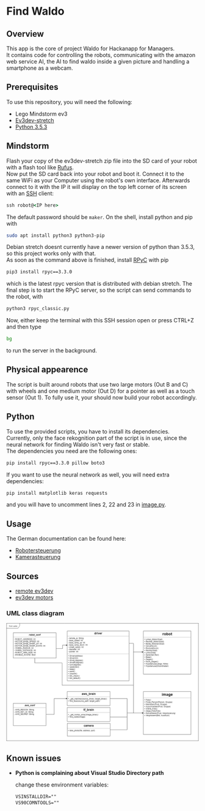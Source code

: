 # Find Waldo
## Overview
This app is the core of project Waldo for Hackanapp for Managers.  
It contains code for controlling the robots, communicating with the amazon web service AI, the AI to find waldo inside a given picture and handling a smartphone as a webcam.

## Prerequisites
To use this repository, you will need the following:
- Lego Mindstorm ev3
- [Ev3dev-stretch](https://github.com/ev3dev/ev3dev/releases/download/ev3dev-stretch-2019-03-03/ev3dev-stretch-ev3-generic-2019-03-03.zip)
- [Python 3.5.3](https://www.python.org/downloads/release/python-353/)

## Mindstorm
Flash your copy of the ev3dev-stretch zip file into the SD card of your robot with a flash tool like [Rufus](https://github.com/pbatard/rufus/releases/download/v3.5/rufus-3.5p.exe).  
Now put the SD card back into your robot and boot it. Connect it to the same WiFi as your Computer using the robot's own interface. Afterwards connect to it with the IP it will display on the top left corner of its screen with an [SSH](https://www.howtogeek.com/336775/how-to-enable-and-use-windows-10s-built-in-ssh-commands/) client:
```cmd
ssh robot@<IP here>
``` 
The default password should be `maker`.
On the shell, install python and pip with
```bash
sudo apt install python3 python3-pip
```
Debian stretch doesnt currently have a newer version of python than 3.5.3, so this project works only with that.  
As soon as the command above is finished, install [RPyC](https://pypi.org/project/rpyc/) with pip
```bash
pip3 install rpyc==3.3.0
```
which is the latest rpyc version that is distributed with debian stretch.
The final step is to start the RPyC server, so the script can send commands to the robot, with 
```bash
python3 rpyc_classic.py
```
Now, either keep the terminal with this SSH session open or press CTRL+Z and then type
```bash
bg
```
to run the server in the background.

## Physical appearence

The script is built around robots that use two large motors (Out B and C) with wheels and one medium motor (Out D) for a pointer as well as a touch sensor (Out 1). To fully use it, your should now build your robot accordingly.


## Python
To use the provided scripts, you have to install its dependencies.  
Currently, only the face rekognition part of the script is in use, 
since the neural network for finding Waldo isn't very fast or stable.  
The dependencies you need are the following ones:
```cmd
pip install rpyc==3.3.0 pillow boto3
```
If you want to use the neural network as well, you will need extra dependencies:
```cmd
pip install matplotlib keras requests
```
and you will have to uncomment lines 2, 22 and 23 in [image.py](/image.py).


## Usage

The German documentation can be found here:  
- [Robotersteuerung](/docs/Robotersteuerung.docx)  
- [Kamerasteuerung](/docs/Kamerasteuerung.docx)


## Sources
- [remote ev3dev](https://ev3dev-lang.readthedocs.io/projects/python-ev3dev/en/stable/rpyc.html)
- [ev3dev motors](https://ev3dev-lang.readthedocs.io/projects/python-ev3dev/en/stable/motors.html)

### UML class diagram
![class overview](docs/uml.png)

## Known issues
- **Python is complaining about Visual Studio Directory path**  

    change these environment variables:
    ```
    VSINSTALLDIR=""
    VS90COMNTOOLS=""
    ```
